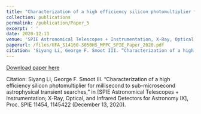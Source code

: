 ```yaml
---
title: "Characterization of a high efficiency silicon photomultiplier for millisecond to sub-microsecond astrophysical transient searches"
collection: publications
permalink: /publication/Paper_5
excerpt: ' '
date: 2020-12-13
venue: 'SPIE Astronomical Telescopes + Instrumentation, X-Ray, Optical, and Infrared Detectors for Astronomy IX, Proc. SPIE 11454'
paperurl: /files/UFA_S14160-3050HS_MPPC_SPIE_Paper_2020.pdf
citation: 'Siyang Li, George F. Smoot III. “Characterization of a high efficiency silicon photomultiplier for millisecond to sub-microsecond astrophysical transient searches,” in [SPIE Astronomical Telescopes + Instrumentation; X-Ray, Optical, and Infrared Detectors for Astronomy IX], Proc. SPIE 11454, 1145422 (December 13, 2020).'
---
```


[Download paper here](/files/UFA_S14160-3050HS_MPPC_SPIE_Paper_2020.pdf)

Citation: Siyang Li, George F. Smoot III. “Characterization of a high efficiency silicon photomultiplier for millisecond to sub-microsecond astrophysical transient searches,” in [SPIE Astronomical Telescopes + Instrumentation; X-Ray, Optical, and Infrared Detectors for Astronomy IX], Proc. SPIE 11454, 1145422 (December 13, 2020).
